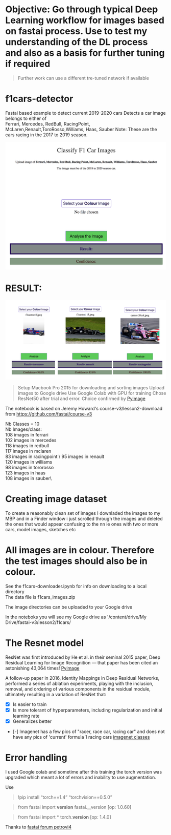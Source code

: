# Objective: Go through typical Deep Learning workflow for images based on fastai process. Use to test my understanding of the DL process and also as a basis for further tuning if required
> Further work can use a different tre-tuned network if available

# f1cars-detector
Fastai based example to detect current 2019-2020 cars
Detects a car image belongs to either of\
Ferrari, Mercedes, RedBull, RacingPoint, McLaren,Renault,ToroRosso,Williams, Haas, Sauber
Note: These are the cars racing in the 2017 to 2019 season. 

![alt text](https://github.com/DexterDSilva/f1cars-detector/blob/master/fp-1.png "Selection")

# RESULT:

![alt text](https://github.com/DexterDSilva/f1cars-detector/blob/master/fp-3.png "Results")





> Setup
> Macbook Pro 2015 for downloading and sorting images 
> Upload images to Google drive 
> Use Google Colab with GPU for training
> Chose ResNet50 after trial and error. Choice confirmed by [Pyimage](https://www.pyimagesearch.com/2020/04/27/fine-tuning-resnet-with-keras-tensorflow-and-deep-learning/)

The notebook is based on Jeremy Howard's course-v3/lesson2-download
from https://github.com/fastai/course-v3

Nb Classes = 10\
Nb Images/class: \
  108  images in ferrari \
  102  images in  mercedes \
  118  images in  redbull \
  117  images in  mclaren \
  83  images in  racingpoint \ 
  95  images in  renault \
  120  images in  williams \
  98  images in  tororosso \
  123  images in  haas \
  108  images in  sauber\


# Creating image dataset
To create a reasonably clean set of images I downladed the images to my MBP and in a Finder window i just scrolled through the images
and deleted the ones that would appear confusing to the nn ie ones with two or more cars, model images, sketches etc

# All images are in colour. Therefore the test images should also be in colour.

See the f1cars-downloader.ipynb for info on downloading to a local directory\
The data file is f1cars_images.zip

The image directories can be uploaded to your Google drive

In the noteboks you will see my Google drive as 
'/content/drive/My Drive/fastai-v3/lesson2/f1cars/

# The Resnet model
ResNet was first introduced by He et al. in their seminal 2015 paper, Deep Residual Learning for Image Recognition — that paper has been cited an astonishing 43,064 times! [Pyimage](https://www.pyimagesearch.com/2020/04/27/fine-tuning-resnet-with-keras-tensorflow-and-deep-learning/)

A follow-up paper in 2016, Identity Mappings in Deep Residual Networks, performed a series of ablation experiments, playing with the inclusion, removal, and ordering of various components in the residual module, ultimately resulting in a variation of ResNet that:

- [x] Is easier to train
- [x] Is more tolerant of hyperparameters, including regularization and initial learning rate
- [x] Generalizes better

- [-] Imagenet has a few pics of "racer, race car, racing car" and does not have any pics of 'current' formula 1 racing cars [imagenet classes](https://gist.github.com/yrevar/942d3a0ac09ec9e5eb3a) 

# Error handling
I used Google colab and sometime after this training the torch version was upgraded which meant a lot of errors and inability to use augmentation.

Use 
> !pip install “torch==1.4” “torchvision==0.5.0”


>from fastai import __version__
> fastai.__version [op: 1.0.60]

> from fastai import *
> torch.__version__  [op: 1.4.0]



Thanks to [fastai forum petrovi4](https://forums.fast.ai/t/lesson-2-getting-error-with-creating-imagedatabunch-from-folder/64137/25)







